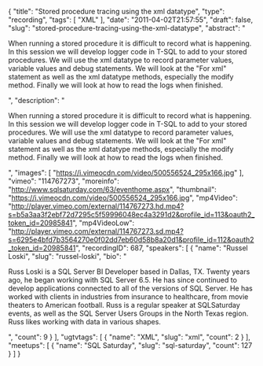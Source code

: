 {
  "title": "Stored procedure tracing using the xml datatype",
  "type": "recording",
  "tags": [
    "XML"
  ],
  "date": "2011-04-02T21:57:55",
  "draft": false,
  "slug": "stored-procedure-tracing-using-the-xml-datatype",
  "abstract": "<p>When running a stored procedure it is difficult to record what is happening. In this session we will develop logger code in T-SQL to add to your stored procedures. We will use the xml datatype to record parameter values, variable values and debug statements. We will look at the \"For xml\" statement as well as the xml datatype methods, especially the modify method. Finally we will look at how to read the logs when finished.</p>",
  "description": "<p>When running a stored procedure it is difficult to record what is happening. In this session we will develop logger code in T-SQL to add to your stored procedures. We will use the xml datatype to record parameter values, variable values and debug statements. We will look at the \"For xml\" statement as well as the xml datatype methods, especially the modify method. Finally we will look at how to read the logs when finished.</p>",
  "images": [
    "https://i.vimeocdn.com/video/500556524_295x166.jpg"
  ],
  "vimeo": "114767273",
  "moreinfo": "http://www.sqlsaturday.com/63/eventhome.aspx",
  "thumbnail": "https://i.vimeocdn.com/video/500556524_295x166.jpg",
  "mp4Video": "http://player.vimeo.com/external/114767273.hd.mp4?s=b5a3aa3f2ebf72d7295c5f59996048ec4a3291d2&profile_id=113&oauth2_token_id=20985841",
  "mp4VideoLow": "http://player.vimeo.com/external/114767273.sd.mp4?s=6295e4bfd7b3564270e0f02dd7eb60d58b8a20d1&profile_id=112&oauth2_token_id=20985841",
  "recordingID": 687,
  "speakers": [
    {
      "name": "Russel Loski",
      "slug": "russel-loski",
      "bio": "<p>Russ Loski is a SQL Server BI Developer based in Dallas, TX. Twenty years ago, he began working with SQL Server 6.5. He has since continued to develop applications connected to all of the versions of SQL Server. He has worked with clients in industries from insurance to healthcare, from movie theaters to American football.  Russ is a regular speaker at SQLSaturday events, as well as the SQL Server Users Groups in the North Texas region. Russ likes working with data in various shapes.</p>",
      "count": 9
    }
  ],
  "ugtvtags": [
    {
      "name": "XML",
      "slug": "xml",
      "count": 2
    }
  ],
  "meetups": [
    {
      "name": "SQL Saturday",
      "slug": "sql-saturday",
      "count": 127
    }
  ]
}